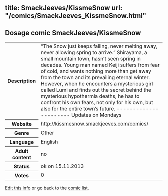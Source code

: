 title: SmackJeeves/KissmeSnow
url: "/comics/SmackJeeves_KissmeSnow.html"
---
Dosage comic SmackJeeves/KissmeSnow
-----------------------------------------

<p id="msg"></p>
<script type="text/javascript">
if (window.location.search === '?edit_info_mail=sent_ok') {
  var elem = document.getElementById("msg");
  elem.innerHTML = 'Edited information sucessfully sent for review, which is usually done daily. Thanks!';
  elem.className = 'ok';
}
</script>
<table class="comicinfo">
<tr>
<th>Description</th><td>“The Snow just keeps falling, never melting away, never allowing spring to arrive.” Shirayama, a small mountain town, hasn’t seen spring in decades. Young man named Keiji suffers from fear of cold, and wants nothing more than get away from the town and its prevailing eternal winter. However, when he encounters a mysterious girl called Lumi and finds out the secret behind the mysterious hypothermia deaths, he has to confront his own fears, not only for his own, but also for the entire town’s future. ---------------------- Updates on Mondays</td>
</tr>
<tr>
<th>Website</th><td><a href="http://kissmesnow.smackjeeves.com/comics/">http://kissmesnow.smackjeeves.com/comics/</a></td>
</tr>
<tr>
<th>Genre</th><td>Other</td>
</tr>
<tr>
<th>Language</th><td>English</td>
</tr>
<tr>
<th>Adult content</th><td>no</td>
</tr>
<tr>
<th>Status</th><td>ok on 15.11.2013</td>
</tr>
<tr>
<th>Votes</th><td>0</td>
</tr>
</table>

[Edit this info](SmackJeeves_KissmeSnow_edit.html) or go back to the [comic list](../comic-index.html).
